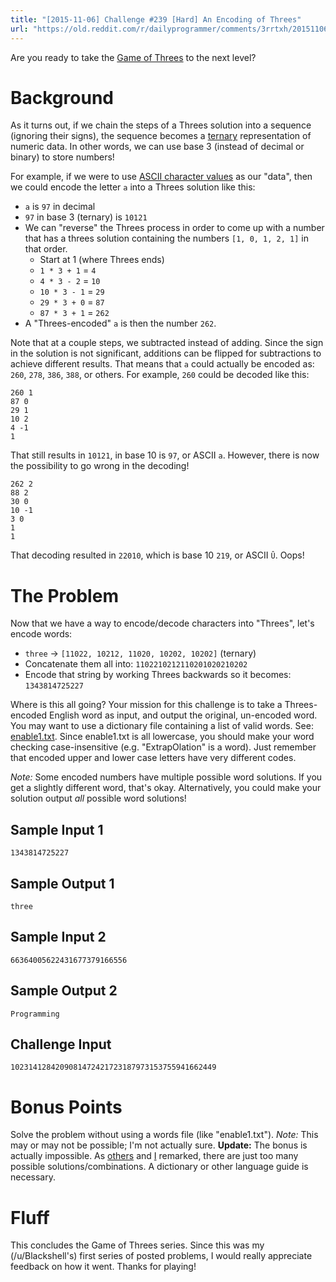 ```yaml
---
title: "[2015-11-06] Challenge #239 [Hard] An Encoding of Threes"
url: "https://old.reddit.com/r/dailyprogrammer/comments/3rrtxh/20151106_challenge_239_hard_an_encoding_of_threes/"
---
```


Are you ready to take the [Game of Threes](https://www.reddit.com/r/dailyprogrammer/comments/3rhzdj/20151104_challenge_239_intermediate_a_zerosum/) to the next level? 

# Background

As it turns out, if we chain the steps of a Threes solution into a sequence (ignoring their signs), the sequence becomes a [ternary](https://en.wikipedia.org/wiki/Ternary_numeral_system) representation of numeric data. In other words, we can use base 3 (instead of decimal or binary) to store numbers! 

For example, if we were to use [ASCII character values](https://upload.wikimedia.org/wikipedia/commons/thumb/1/1b/ASCII-Table-wide.svg/2000px-ASCII-Table-wide.svg.png) as our "data", then we could encode the letter `a` into a Threes solution like this:

- `a` is `97` in decimal
- `97` in base 3 (ternary) is `10121`
- We can "reverse" the Threes process in order to come up with a number that has a threes solution containing the numbers `[1, 0, 1, 2, 1]` in that order.
  - Start at 1 (where Threes ends)
  - `1 * 3 + 1` = `4`
  - `4 * 3 - 2` = `10`
  - `10 * 3 - 1` = `29`
  - `29 * 3 + 0` = `87`
  - `87 * 3 + 1` = `262`
- A "Threes-encoded" `a` is then the number `262`. 

Note that at a couple steps, we subtracted instead of adding. Since the sign in the solution is not significant, additions can be flipped for subtractions to achieve different results. That means that `a` could actually be encoded as: `260`, `278`, `386`, `388`, or others. For example, `260` could be decoded like this:

    260 1
    87 0
    29 1
    10 2
    4 -1
    1

That still results in `10121`, in base 10 is `97`, or ASCII `a`. However, there is now the possibility to go wrong in the decoding!

    262 2
    88 2
    30 0
    10 -1
    3 0
    1
    1

That decoding resulted in `22010`, which is base 10 `219`, or ASCII `Û`. Oops!

# The Problem

Now that we have a way to encode/decode characters into "Threes", let's encode words:

- `three` -&gt; `[11022, 10212, 11020, 10202, 10202]` (ternary)
- Concatenate them all into: `1102210212110201020210202`
- Encode that string by working Threes backwards so it becomes: `1343814725227`

Where is this all going? Your mission for this challenge is to take a Threes-encoded English word as input, and output the original, un-encoded word. You may want to use a dictionary file containing a list of valid words. See: [enable1.txt](https://raw.githubusercontent.com/fsufitch/dailyprogrammer/master/common/enable1.txt). Since enable1.txt is all lowercase, you should make your word checking case-insensitive (e.g. "ExtrapOlation" is a word). Just remember that encoded upper and lower case letters have very different codes.

*Note:* Some encoded numbers have multiple possible word solutions. If you get a slightly different word, that's okay. Alternatively, you could make your solution output *all* possible word solutions!

## Sample Input 1

    1343814725227

## Sample Output 1

    three

## Sample Input 2

    66364005622431677379166556

## Sample Output 2

    Programming

## Challenge Input

    1023141284209081472421723187973153755941662449

# Bonus Points

Solve the problem without using a words file (like "enable1.txt"). *Note:* This may or may not be possible; I'm not actually sure. **Update:** The bonus is actually impossible. As [others](https://www.reddit.com/r/dailyprogrammer/comments/3rrtxh/20151106_challenge_239_hard_an_encoding_of_threes/cwqwn5s) and [I](https://www.reddit.com/r/dailyprogrammer/comments/3rrtxh/20151106_challenge_239_hard_an_encoding_of_threes/cwr5cnt) remarked, there are just too many possible solutions/combinations. A dictionary or other language guide is necessary.

# Fluff

This concludes the Game of Threes series. Since this was my (/u/Blackshell's) first series of posted problems, I would really appreciate feedback on how it went. Thanks for playing!
